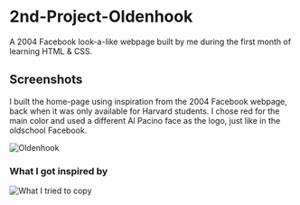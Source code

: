 # 2nd-Project-Oldenhook
A 2004 Facebook look-a-like webpage built by me during the first month of learning HTML & CSS.

## Screenshots

I built the home-page using inspiration from the 2004 Facebook webpage, back when it was only available for Harvard students. I chose red for the main color and used a different Al Pacino face as the logo, just like in the oldschool Facebook.

![Oldenhook](https://user-images.githubusercontent.com/94570140/152583414-3f7690c3-1f16-4df1-aa0c-33f2a622f8a6.png)


### What I got inspired by

![What I tried to copy](https://user-images.githubusercontent.com/94570140/152583374-3d8fdde3-430b-4c9e-8a73-e10cf5fb221a.png)

